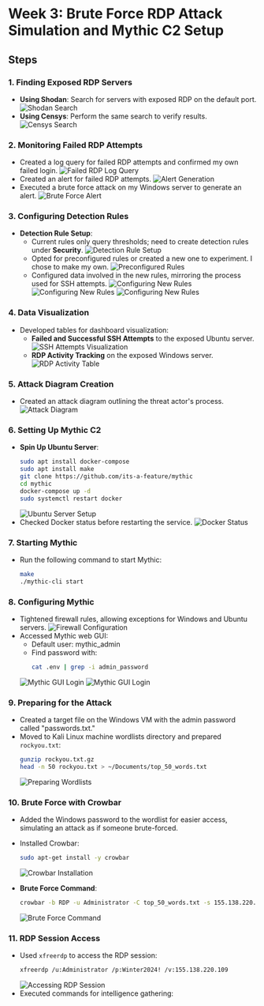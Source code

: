 # Week 3: Brute Force RDP Attack Simulation and Mythic C2 Setup

## Steps

### 1. Finding Exposed RDP Servers
- **Using Shodan**: Search for servers with exposed RDP on the default port.
  ![Shodan Search](https://github.com/Jacob-Brown-950/30-Day-SOC-Challenge/blob/main/Screenshots/Step%2043%20Creating%20an%20account%20with%20shodan%20and%20searching%20port%203389.PNG)
- **Using Censys**: Perform the same search to verify results.
  ![Censys Search](https://github.com/Jacob-Brown-950/30-Day-SOC-Challenge/blob/main/Screenshots/Step%2044%20Using%20Censys%20for%20Finding%20open%20RDP%20ports%20too.PNG)

### 2. Monitoring Failed RDP Attempts
- Created a log query for failed RDP attempts and confirmed my own failed login.
  ![Failed RDP Log Query](https://github.com/Jacob-Brown-950/30-Day-SOC-Challenge/blob/main/Screenshots/Step%2045%20Saving%20a%20log%20query%20for%20Failed%20RDP%20Login%20Attempts%2C%20seeing%20my%20own%20log!.PNG)
- Created an alert for failed RDP attempts.
  ![Alert Generation](https://github.com/Jacob-Brown-950/30-Day-SOC-Challenge/blob/main/Screenshots/Step%2046%20Creating%20the%20Alert%20rule%20for%20failed%20RDP%20Attempts.PNG)
- Executed a brute force attack on my Windows server to generate an alert.
  ![Brute Force Alert](https://github.com/Jacob-Brown-950/30-Day-SOC-Challenge/blob/main/Screenshots/Step%2047%20Generating%20an%20alert%20via%20brute%20force%20RDP.PNG)

### 3. Configuring Detection Rules
- **Detection Rule Setup**:
    - Current rules only query thresholds; need to create detection rules under **Security**.
      ![Detection Rule Setup](https://github.com/Jacob-Brown-950/30-Day-SOC-Challenge/blob/main/Screenshots/Step%2048%20This%20is%20where%20we%20make%20REAL%20alerts.PNG)
    - Opted for preconfigured rules or created a new one to experiment. I chose to make my own.
      ![Preconfigured Rules](https://github.com/Jacob-Brown-950/30-Day-SOC-Challenge/blob/main/Screenshots/Step%2049%20Lets%20Create%20a%20new%20rule.PNG)
    - Configured data involved in the new rules, mirroring the process used for SSH attempts.
      ![Configuring New Rules](https://github.com/Jacob-Brown-950/30-Day-SOC-Challenge/blob/main/Screenshots/Step%205%20Set%20it%20to%20this%20so%20you%20can%20access%20it%20via%20SOC%20Laptop.png)
      ![Configuring New Rules](https://github.com/Jacob-Brown-950/30-Day-SOC-Challenge/blob/main/Screenshots/Step%2050%20Select%20this%20type%20of%20rule.PNG)
      ![Configuring New Rules](https://github.com/Jacob-Brown-950/30-Day-SOC-Challenge/blob/main/Screenshots/Step%2052%20My%20new%20rules%20are%20set.PNG)

### 4. Data Visualization
- Developed tables for dashboard visualization:
    - **Failed and Successful SSH Attempts** to the exposed Ubuntu server.
      ![SSH Attempts Visualization](https://github.com/Jacob-Brown-950/30-Day-SOC-Challenge/blob/main/Screenshots/Step%2054%20Created%20some%20tabled%20for%20my%20dashboard%20to%20visualize%20SSH%20data%20on%20my%20linux%20server.PNG)
    - **RDP Activity Tracking** on the exposed Windows server.
      ![RDP Activity Table](https://github.com/Jacob-Brown-950/30-Day-SOC-Challenge/blob/main/Screenshots/Step%2055%20Made%20some%20tables%20for%20the%20RDP%20activity%20on%20Windows%20Server.PNG)

### 5. Attack Diagram Creation
- Created an attack diagram outlining the threat actor's process.
  ![Attack Diagram](https://github.com/Jacob-Brown-950/30-Day-SOC-Challenge/blob/main/Screenshots/Step%2056%20Network%20Attack%20Diagram.PNG)

### 6. Setting Up Mythic C2
- **Spin Up Ubuntu Server**:
    ```bash
    sudo apt install docker-compose
    sudo apt install make
    git clone https://github.com/its-a-feature/mythic
    cd mythic
    docker-compose up -d
    sudo systemctl restart docker
    ```
  ![Ubuntu Server Setup](https://github.com/Jacob-Brown-950/30-Day-SOC-Challenge/blob/main/Screenshots/Step%2057%20Install%20Mythic%20Github%20Repo.PNG)
- Checked Docker status before restarting the service.
  ![Docker Status](https://github.com/Jacob-Brown-950/30-Day-SOC-Challenge/blob/main/Screenshots/Step%2058%20run%20the%20docker%20install%20command%20in%20your%20mythic%20directory.PNG)

### 7. Starting Mythic
- Run the following command to start Mythic:
    ```bash
    make
    ./mythic-cli start
    ```

### 8. Configuring Mythic
- Tightened firewall rules, allowing exceptions for Windows and Ubuntu servers.
  ![Firewall Configuration](https://github.com/Jacob-Brown-950/30-Day-SOC-Challenge/blob/main/Screenshots/Step%2059%20This%20is%20what%20my%20firewall%20looks%20like%20now%2C%20only%20allowing%20my%20windows%20and%20linux%20server%2C.PNG)
- Accessed Mythic web GUI:
    - Default user: mythic_admin
    - Find password with:
        ```bash
        cat .env | grep -i admin_password
        ```
  ![Mythic GUI Login](https://github.com/Jacob-Brown-950/30-Day-SOC-Challenge/blob/main/Screenshots/Step%2060%20Get%20your%20mythic%20admin%20password.PNG)
  ![Mythic GUI Login](https://github.com/Jacob-Brown-950/30-Day-SOC-Challenge/blob/main/Screenshots/Step%2061%20We're%20in%20the%20mythic%20dashboard!.PNG)

### 9. Preparing for the Attack
- Created a target file on the Windows VM with the admin password called "passwords.txt."
- Moved to Kali Linux machine wordlists directory and prepared `rockyou.txt`:
    ```bash
    gunzip rockyou.txt.gz
    head -n 50 rockyou.txt > ~/Documents/top_50_words.txt
    ```
  ![Preparing Wordlists](https://github.com/Jacob-Brown-950/30-Day-SOC-Challenge/blob/main/Screenshots/Step%2062%20lets%20access%20our%20wordlists%20directory.png)

### 10. Brute Force with Crowbar
- Added the Windows password to the wordlist for easier access, simulating an attack as if someone brute-forced.
- Installed Crowbar:
    ```bash
    sudo apt-get install -y crowbar
    ```
  ![Crowbar Installation](https://github.com/Jacob-Brown-950/30-Day-SOC-Challenge/blob/main/Screenshots/Step%2064%20Crowbar%20Successfully%20installed.png)

- **Brute Force Command**:
    ```bash
    crowbar -b RDP -u Administrator -C top_50_words.txt -s 155.138.220.109
    ```
  ![Brute Force Command](https://github.com/Jacob-Brown-950/30-Day-SOC-Challenge/blob/main/Screenshots/Step%2066%20Successful%20brute%20force!.png)

### 11. RDP Session Access
- Used `xfreerdp` to access the RDP session:
    ```bash
    xfreerdp /u:Administrator /p:Winter2024! /v:155.138.220.109
    ```
  ![Accessing RDP Session](https://github.com/Jacob-Brown-950/30-Day-SOC-Challenge/blob/main/Screenshots/Step%2067%20Successfully%20in%20the%20RDP%20session!.png)
- Executed commands for intelligence gathering:
   


